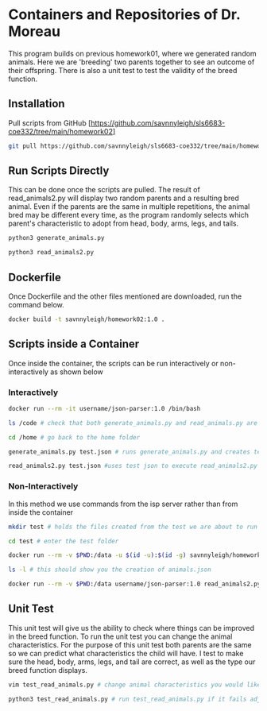 # Containers and Repositories of Dr. Moreau

This program builds on previous homework01, where we generated random animals. Here we are 'breeding' two parents together to see an outcome of their offspring. There is also a unit test to test the validity of the breed function. 

## Installation

Pull scripts from GitHub [https://github.com/savnnyleigh/sls6683-coe332/tree/main/homework02]
```bash
git pull https://github.com/savnnyleigh/sls6683-coe332/tree/main/homework02
```

## Run Scripts Directly
This can be done once the scripts are pulled. The result of read_animals2.py will display two random parents and a resulting bred animal. Even if the parents are the same in multiple repetitions, the animal bred may be different every time, as the program randomly selects which parent's characteristic to adopt from head, body, arms, legs, and tails.

```bash
python3 generate_animals.py

python3 read_animals2.py 
```

## Dockerfile

Once Dockerfile and the other files mentioned are downloaded, run the command below.

```bash
docker build -t savnnyleigh/homework02:1.0 .
```

## Scripts inside a Container
Once inside the container, the scripts can be run interactively or non-interactively as shown below

### Interactively
```bash
docker run --rm -it username/json-parser:1.0 /bin/bash

ls /code # check that both generate_animals.py and read_animals.py are there

cd /home # go back to the home folder

generate_animals.py test.json # runs generate_animals.py and creates test.json

read_animals2.py test.json #uses test json to execute read_animals2.py

```

### Non-Interactively
In this method we use commands from the isp server rather than from inside the container
```bash
mkdir test # holds the files created from the test we are about to run

cd test # enter the test folder

docker run --rm -v $PWD:/data -u $(id -u):$(id -g) savnnyleigh/homework02:1.0 generate_animals.py /data/animals.json

ls -l # this should show you the creation of animals.json

docker run --rm -v $PWD:/data username/json-parser:1.0 read_animals2.py /data/animals.json # runs read_animals2.py with animals.json we created

```

## Unit Test
This unit test will give us the ability to check where things can be improved in the breed function. To run the unit test you can change the animal characteristics. For the purpose of this unit test both parents are the same so we can predict what characteristics the child will have. I test to make sure the head, body, arms, legs, and tail are correct, as well as the type our breed function displays. 

```bash
vim test_read_animals.py # change animal characteristics you would like to test

python3 test_read_animals.py # run test_read_animals.py if it fails adjust function

```

